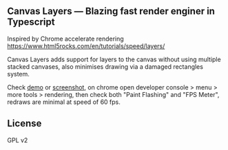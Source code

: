 ## Canvas Layers — Blazing fast render enginer in Typescript

Inspired by Chrome accelerate rendering https://www.html5rocks.com/en/tutorials/speed/layers/

Canvas Layers adds support for layers to the canvas without using multiple stacked canvases, also minimises drawing via a damaged rectangles system.

Check [demo](https://netdur.github.io/canvas.layers.ts/) or [screenshot](http://imgur.com/a/l9gSR), on chrome open developer console > menu > more tools > rendering, then check both "Paint Flashing" and "FPS Meter", redraws are minimal at speed of 60 fps.

## License

GPL v2
